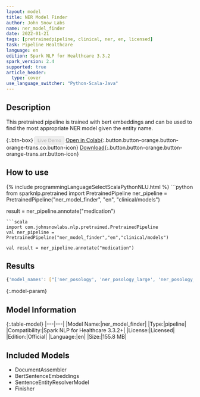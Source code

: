 ```yaml
---
layout: model
title: NER Model Finder
author: John Snow Labs
name: ner_model_finder
date: 2022-01-21
tags: [pretrainedpipeline, clinical, ner, en, licensed]
task: Pipeline Healthcare
language: en
edition: Spark NLP for Healthcare 3.3.2
spark_version: 2.4
supported: true
article_header:
  type: cover
use_language_switcher: "Python-Scala-Java"
---
```


## Description

This pretrained pipeline is trained with bert embeddings and can be used to find the most appropriate NER model given the entity name.

{:.btn-box}
<button class="button button-orange" disabled>Live Demo</button>
[Open in Colab](https://github.com/JohnSnowLabs/spark-nlp-workshop/blob/master/tutorials/Certification_Trainings/Healthcare/11.Pretrained_Clinical_Pipelines.ipynb){:.button.button-orange.button-orange-trans.co.button-icon}
[Download](https://s3.amazonaws.com/auxdata.johnsnowlabs.com/clinical/models/ner_model_finder_en_3.3.2_2.4_1642758002888.zip){:.button.button-orange.button-orange-trans.arr.button-icon}

## How to use



<div class="tabs-box" markdown="1">
{% include programmingLanguageSelectScalaPythonNLU.html %}
```python
from sparknlp.pretrained import PretrainedPipeline
ner_pipeline = PretrainedPipeline("ner_model_finder", "en", "clinical/models")

result = ner_pipeline.annotate("medication")
```
```scala
import com.johnsnowlabs.nlp.pretrained.PretrainedPipeline
val ner_pipeline = PretrainedPipeline("ner_model_finder","en","clinical/models")

val result = ner_pipeline.annotate("medication")
```
</div>

## Results

```bash
{'model_names': ["['ner_posology', 'ner_posology_large', 'ner_posology_small', 'ner_posology_greedy', 'ner_drugs_large',  'ner_posology_experimental', 'ner_drugs_greedy', 'ner_ade_clinical', 'ner_jsl_slim', 'ner_posology_healthcare', 'ner_ade_healthcare', 'jsl_ner_wip_modifier_clinical', 'ner_ade_clinical', 'ner_jsl_greedy', 'ner_risk_factors']"]}
```

{:.model-param}
## Model Information

{:.table-model}
|---|---|
|Model Name:|ner_model_finder|
|Type:|pipeline|
|Compatibility:|Spark NLP for Healthcare 3.3.2+|
|License:|Licensed|
|Edition:|Official|
|Language:|en|
|Size:|155.8 MB|

## Included Models

- DocumentAssembler
- BertSentenceEmbeddings
- SentenceEntityResolverModel
- Finisher